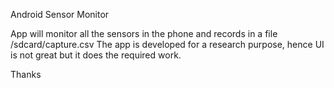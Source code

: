Android Sensor Monitor

App will monitor all the sensors in the phone and records in a file /sdcard/capture.csv
The app is developed for a research purpose, hence UI is not great but it does the required work. 

Thanks
